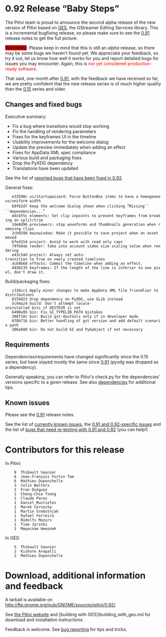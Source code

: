 # 0.92 Release “Baby Steps”

The Pitivi team is proud to announce the second alpha release of the new
version of Pitivi based on [GES](GES.md), the GStreamer Editing
Services library. This is a incremental bugfixing release, so please
make sure to see the [0.91](releases/0.91.md) release notes to get the
full picture.

<span style="background:#FF0000">**WARNING**</span>: Please keep in mind
that this is still an *alpha* release, so there may be some bugs we
haven't found yet. We appreciate your feedback, so try it out, let us
know how well it works for you and report detailed bugs for issues you
may encounter. Again, this is <span style="color:#FF0000">not yet
considered production-ready software</span>.

That said, one month after [0.91](releases/0.91.md), with the feedback we
have received so far, we are pretty confident that the new release
series is of much higher quality than the [0.15](releases/0.15.md) series
and older.

## Changes and fixed bugs

Executive summary:

-   Fix a bug where transitions would stop working
-   Fix the handling of rendering parameters
-   Fixes for the keyframes UI in the timeline
-   Usability improvements for the welcome dialog
-   Update the preview immediately when adding an effect
-   Fixes for AppData XML spec compliance
-   Various build and packaging fixes
-   Drop the PyXDG dependency
-   Translations have been updated

See the list of [reported bugs that have been fixed in
0.92](https://bugzilla.gnome.org/buglist.cgi?product=pitivi;target_milestone=0.92).

General fixes:

`   e33598c ui/startupwizard: Force ButtonBox items to have a homogeneous/uniform width`\
`   b9f62d7 Keep the welcome dialog shown when clicking `“`Missing`` ``dependencies...`”\
`   4dcbf5c elements: Set clip inpoints to prevent keyframes from breaking on split/trim`\
`   1de8d96 previewers: stop waveforms and thumbnails generation when removing clips`\
`   2cb9298 mainwindow: Make it possible to save project when an asset moved`\
`   bfe4154 project: Avoid to work with read only caps`\
`   79fb9ab render: Take into account video size scaling value when rendering`\
`   e43c54d project: Always set auto-transition to true on newly created timelines`\
`   dcb9b68 effects: Commit the timeline when adding an effect.`\
`   4936135 keyframes: If the length of the line is inferior to one pixel, don't draw it.`

Build/packaging fixes:

`   c316cc1 Apply minor changes to make AppData XML file friendlier to distributions`\
`   8159d23 Drop dependency on PyXDG, use GLib instead`\
`   5c94a24 build: Don't attempt locale-uninstalled bits if DESTDIR is set`\
`   6490a95 bin: Fix GI_TYPELIB_PATH mistakes`\
`   308f18c bin: Build gst-devtools only if in developer mode`\
`   078b71b bin: Better handling of gst version and add default scenario path`\
`   306e880 bin: Do not build GI and PyGobject if not necessary`

## Requirements

Dependencies/requirements have changed significantly since the 0.15
series, but have stayed mostly the same since [0.91](releases/0.91.md)
(pyxdg was dropped as a dependency).

Generally speaking, you can refer to Pitivi's check.py for the
dependencies' versions specific to a given release. See also
[dependencies](attic/Dependencies.md) for additional tips.

## Known issues

Please see the [0.91](releases/0.91.md) release notes.

See the list of [currently known
issues](https://bugzilla.gnome.org/buglist.cgi?query_format=advanced;bug_severity=blocker;bug_severity=critical;bug_severity=major;bug_severity=normal;bug_severity=minor;bug_severity=trivial;bug_status=NEW;bug_status=ASSIGNED;bug_status=REOPENED;product=pitivi),
the [0.91 and 0.92-specific
issues](https://bugzilla.gnome.org/buglist.cgi?query_format=advanced&version=0.91&version=0.92&resolution=---&product=pitivi)
and the list of [bugs that need re-testing with 0.91 and
0.92](https://bugzilla.gnome.org/buglist.cgi?query_format=advanced;bug_status=NEEDINFO;target_milestone=0.91;target_milestone=0.92;product=pitivi)
(you can help!)

# Contributors for this release

In Pitivi:

`    9  Thibault Saunier`\
`    6  Jean-François Fortin Tam`\
`    6  Mathieu Duponchelle`\
`    3  Colin Walters`\
`    2  Fran Diéguez`\
`    1  Cheng-Chia Tseng`\
`    1  Claude Paroz`\
`    1  Daniel Mustieles`\
`    1  Marek Černocký`\
`    1  Martin Srebotnjak`\
`    1  Rafael Ferreira`\
`    1  Rūdolfs Mazurs`\
`    1  Timo Jyrinki`\
`    1  Мирослав Николић`

In GES:

`    5  Thibault Saunier`\
`    2  Kishore Arepalli`\
`    2  Mathieu Duponchelle`

# Download, additional information and feedback

A tarball is available on
<http://ftp.gnome.org/pub/GNOME/sources/pitivi/0.92/>

See [the Pitivi website](http://www.pitivi.org) and [building with
GES](building_with_ges.md for download and installation
instructions.

Feedback is welcome. See [bug reporting](Bug_reporting.md) for
tips and tricks.
